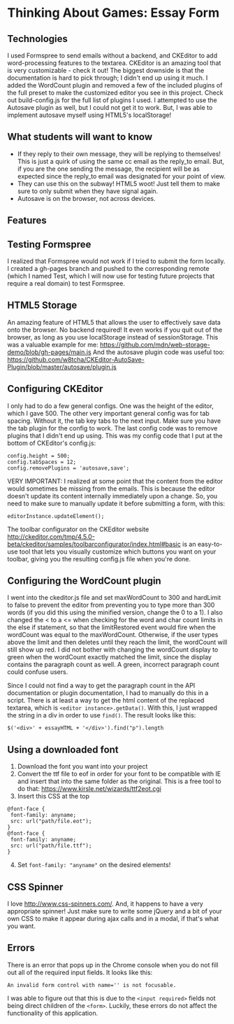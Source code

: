 # Thinking About Games: Essay Form

## Technologies
I used Formspree to send emails without a backend, and CKEditor to add  word-processing features to the textarea. CKEditor is an amazing tool that is very customizable - check it out! The biggest downside is that the documentation is hard to pick through; I didn't end up using it much. I added the WordCount plugin and removed a few of the included plugins of the full preset to make the customized editor you see in this project. Check out build-config.js for the full list of plugins I used. I attempted to use the Autosave plugin as well, but I could not get it to work. But, I was able to implement autosave myself using HTML5's localStorage!

## What students will want to know
- If they reply to their own message, they will be replying to themselves! This is just a quirk of using the same cc email as the reply_to email. But, if you are the one sending the message, the recipient will be as expected since the reply_to email was designated for your point of view.
- They can use this on the subway! HTML5 woot! Just tell them to make sure to only submit when they have signal again.
- Autosave is on the browser, not across devices.

## Features

## Testing Formspree
I realized that Formspree would not work if I tried to submit the form locally. I created a gh-pages branch and pushed to the corresponding remote (which I named Test, which I will now use for testing future projects that require a real domain) to test Formspree.

## HTML5 Storage
An amazing feature of HTML5 that allows the user to effectively save data onto the browser. No backend required! It even works if you quit out of the browser, as long as you use localStorage instead of sessionStorage. This was a valuable example for me: https://github.com/mdn/web-storage-demo/blob/gh-pages/main.js
And the autosave plugin code was useful too: https://github.com/w8tcha/CKEditor-AutoSave-Plugin/blob/master/autosave/plugin.js

## Configuring CKEditor
I only had to do a few general configs. One was the height of the editor, which I gave 500. The other very important general config was for tab spacing. Without it, the tab key tabs to the next input. Make sure you have the tab plugin for the config to work. The last config code was to remove plugins that I didn't end up using. This was my config code that I put at the bottom of CKEditor's config.js:

```
config.height = 500;
config.tabSpaces = 12;
config.removePlugins = 'autosave,save';
```

VERY IMPORTANT: I realized at some point that the content from the editor would sometimes be missing from the emails. This is because the editor doesn't update its content internally immediately upon a change. So, you need to make sure to manually update it before submitting a form, with this:

```
editorInstance.updateElement();
```

The toolbar configurator on the CKEditor website http://ckeditor.com/tmp/4.5.0-beta/ckeditor/samples/toolbarconfigurator/index.html#basic is an easy-to-use tool that lets you visually customize which buttons you want on your toolbar, giving you the resulting config.js file when you're done.

## Configuring the WordCount plugin
I went into the ckeditor.js file and set maxWordCount to 300 and hardLimit to false to prevent the editor from preventing you to type more than 300 words (if you did this using the minified version, change the 0 to a 1). I also changed the < to a <= when checking for the word and char count limits in the else if statement, so that the limitRestored event would fire when the wordCount was equal to the maxWordCount. Otherwise, if the user types above the limit and then deletes until they reach the limit, the wordCount will still show up red. I did not bother with changing the wordCount display to green when the wordCount exactly matched the limit, since the display contains the paragraph count as well. A green, incorrect paragraph count could confuse users.

Since I could not find a way to get the paragraph count in the API documentation or plugin documentation, I had to manually do this in a script. There is at least a way to get the html content of the replaced textarea, which is ```<editor instance>.getData()```. With this, I just wrapped the string in a div in order to use ```find()```. The result looks like this:
```
$('<div>' + essayHTML + '</div>').find("p").length
```

## Using a downloaded font
1. Download the font you want into your project
2. Convert the ttf file to eof in order for your font to be compatible with IE and insert that into the same folder as the original. This is a free tool to do that: https://www.kirsle.net/wizards/ttf2eot.cgi
3. Insert this CSS at the top
```
@font-face {
 font-family: anyname;
 src: url("path/file.eot");
}
@font-face {
 font-family: anyname;
 src: url("path/file.ttf");
}
```
4. Set ``` font-family: "anyname" ``` on the desired elements!

## CSS Spinner
I love http://www.css-spinners.com/. And, it happens to have a very appropriate spinner! Just make sure to write some jQuery and a bit of your own CSS to make it appear during ajax calls and in a modal, if that's what you want.

## Errors
There is an error that pops up in the Chrome console when you do not fill out all of the required input fields. It looks like this:
```
An invalid form control with name='' is not focusable.
```
I was able to figure out that this is due to the ```<input required>``` fields not being direct children of the ```<form>```. Luckily, these errors do not affect the functionality of this application.
